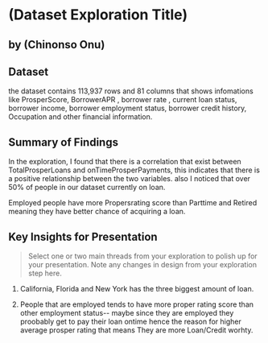 # (Dataset Exploration Title)

## by (Chinonso Onu)

## Dataset

the dataset contains 113,937 rows and 81 columns that shows infomations like ProsperScore, BorrowerAPR , borrower rate , current loan status, borrower income, borrower employment status, borrower credit history, Occupation and other financial information.

## Summary of Findings

In the exploration, I found that there is a correlation that exist between TotalProsperLoans and onTimeProsperPayments, this indicates that there is a positive relationship between the two variables. also I noticed that over 50% of people in our dataset currently on loan.

Employed people have more Propersrating score than Parttime and Retired meaning they have better chance of acquiring a loan.

## Key Insights for Presentation

> Select one or two main threads from your exploration to polish up for your presentation. Note any changes in design from your exploration step here.

1. California, Florida and New York has the three biggest amount of loan.

2. People that are employed tends to have more proper rating score than other employment status-- maybe since they are employed they proobably get to pay their loan ontime hence the reason for higher average prosper rating that means They are more Loan/Credit worhty.
